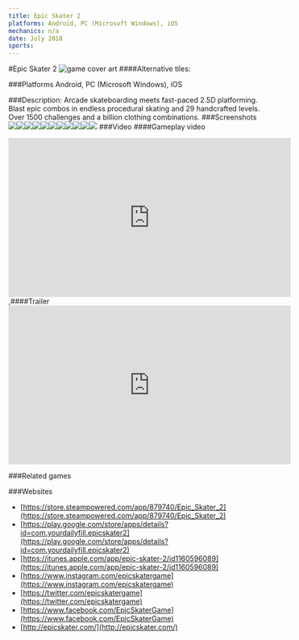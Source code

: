```yaml
---
title: Epic Skater 2
platforms: Android, PC (Microsoft Windows), iOS
mechanics: n/a
date: July 2018
sports: 
---
```

#Epic Skater 2
![game cover art](//images.igdb.com/igdb/image/upload/t_cover_big/bsg8ejp1wpfwrea1by9c.jpg "Logo Title Text 1")
####Alternative tiles:

###Platforms
Android, PC (Microsoft Windows), iOS

###Description:
Arcade skateboarding meets fast-paced 2.5D platforming. Blast epic combos in endless procedural skating and 29 handcrafted levels. Over 1500 challenges and a billion clothing combinations.
###Screenshots
<a target="_blank" href="//images.igdb.com/igdb/image/upload/t_cover_big/pitwhijirqvitkcdzu08.jpg"><img src="//images.igdb.com/igdb/image/upload/t_thumb/pitwhijirqvitkcdzu08.jpg"/></a><a target="_blank" href="//images.igdb.com/igdb/image/upload/t_cover_big/f82d8shumnnkcgqkyams.jpg"><img src="//images.igdb.com/igdb/image/upload/t_thumb/f82d8shumnnkcgqkyams.jpg"/></a><a target="_blank" href="//images.igdb.com/igdb/image/upload/t_cover_big/xvnx7c0stsqk3yrwlu72.jpg"><img src="//images.igdb.com/igdb/image/upload/t_thumb/xvnx7c0stsqk3yrwlu72.jpg"/></a><a target="_blank" href="//images.igdb.com/igdb/image/upload/t_cover_big/efax13veisxjsmelabmo.jpg"><img src="//images.igdb.com/igdb/image/upload/t_thumb/efax13veisxjsmelabmo.jpg"/></a><a target="_blank" href="//images.igdb.com/igdb/image/upload/t_cover_big/kzdkc1fhonmpk5fotum1.jpg"><img src="//images.igdb.com/igdb/image/upload/t_thumb/kzdkc1fhonmpk5fotum1.jpg"/></a><a target="_blank" href="//images.igdb.com/igdb/image/upload/t_cover_big/lwdsc12xis4qsaioqadt.jpg"><img src="//images.igdb.com/igdb/image/upload/t_thumb/lwdsc12xis4qsaioqadt.jpg"/></a><a target="_blank" href="//images.igdb.com/igdb/image/upload/t_cover_big/uqj7spiytldd3thvfbjm.jpg"><img src="//images.igdb.com/igdb/image/upload/t_thumb/uqj7spiytldd3thvfbjm.jpg"/></a><a target="_blank" href="//images.igdb.com/igdb/image/upload/t_cover_big/jqoy4kygrmobp2bccvo9.jpg"><img src="//images.igdb.com/igdb/image/upload/t_thumb/jqoy4kygrmobp2bccvo9.jpg"/></a><a target="_blank" href="//images.igdb.com/igdb/image/upload/t_cover_big/kmwip5bmkj8ngvcv5akz.jpg"><img src="//images.igdb.com/igdb/image/upload/t_thumb/kmwip5bmkj8ngvcv5akz.jpg"/></a><a target="_blank" href="//images.igdb.com/igdb/image/upload/t_cover_big/g408cgr64iyqksfexs0r.jpg"><img src="//images.igdb.com/igdb/image/upload/t_thumb/g408cgr64iyqksfexs0r.jpg"/></a><a target="_blank" href="//images.igdb.com/igdb/image/upload/t_cover_big/pnjelvhwazyyiwwkzbl3.jpg"><img src="//images.igdb.com/igdb/image/upload/t_thumb/pnjelvhwazyyiwwkzbl3.jpg"/></a>
###Video
####Gameplay video

<iframe width="560" height="315" src="https://www.youtube.com/embed/MTilLTmdgpQ" frameborder="0" allowfullscreen></iframe>
,####Trailer

<iframe width="560" height="315" src="https://www.youtube.com/embed/MC3vdBW-pVg" frameborder="0" allowfullscreen></iframe>

###Related games

###Websites
* [https://store.steampowered.com/app/879740/Epic_Skater_2](https://store.steampowered.com/app/879740/Epic_Skater_2)
* [https://play.google.com/store/apps/details?id=com.yourdailyfill.epicskater2](https://play.google.com/store/apps/details?id=com.yourdailyfill.epicskater2)
* [https://itunes.apple.com/app/epic-skater-2/id1160596089](https://itunes.apple.com/app/epic-skater-2/id1160596089)
* [https://www.instagram.com/epicskatergame](https://www.instagram.com/epicskatergame)
* [https://twitter.com/epicskatergame](https://twitter.com/epicskatergame)
* [https://www.facebook.com/EpicSkaterGame](https://www.facebook.com/EpicSkaterGame)
* [http://epicskater.com/](http://epicskater.com/)
